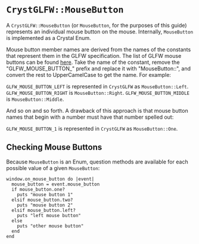 # `CrystGLFW::MouseButton`

A `CrystGLFW::MouseButton` (or `MouseButton`, for the purposes of this guide) represents an individual mouse button on the mouse. Internally, `MouseButton` is implemented as a Crystal Enum.

Mouse button member names are derived from the names of the constants that represent them in the GLFW specification. The list of GLFW mouse buttons can be found [here](http://www.glfw.org/docs/latest/group__buttons.html). Take the name of the constant, remove the "GLFW_MOUSE_BUTTON_" prefix and replace it with "MouseButton::", and convert the rest to UpperCamelCase to get the name. For example:

`GLFW_MOUSE_BUTTON_LEFT` is represented in `CrystGLFW` as `MouseButton::Left`.
`GLFW_MOUSE_BUTTON_RIGHT` is `MouseButton::Right`.
`GLFW_MOUSE_BUTTON_MIDDLE` is `MouseButton::Middle`.

And so on and so forth. A drawback of this approach is that mouse button names that begin with a number must have that number spelled out:

`GLFW_MOUSE_BUTTON_1` is represented in `CrystGLFW` as `MouseButton::One`.

## Checking Mouse Buttons

Because `MouseButton` is an Enum, question methods are available for each possible value of a given `MouseButton`:

```crystal
window.on_mouse_button do |event|
  mouse_button = event.mouse_button
  if mouse_button.one?
    puts "mouse button 1"
  elsif mouse_button.two?
    puts "mouse button 2"
  elsif mouse_button.left?
    puts "left mouse button"
  else
    puts "other mouse button"
  end
end
```